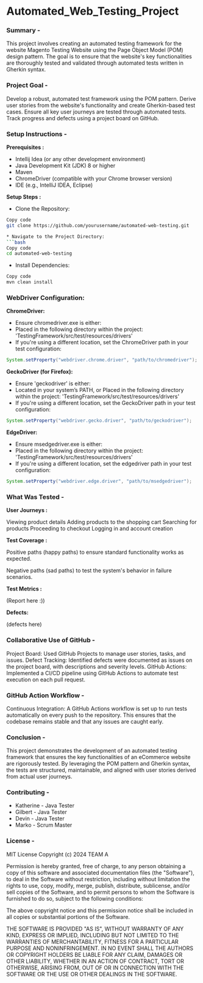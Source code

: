 # Automated_Web_Testing_Project

### Summary -

This project involves creating an automated testing framework for the website Magento Testing Website using the Page Object Model (POM) design pattern. The goal is to ensure that the website's key functionalities are thoroughly tested and validated through automated tests written in Gherkin syntax.

### Project Goal -

Develop a robust, automated test framework using the POM pattern.
Derive user stories from the website's functionality and create Gherkin-based test cases.
Ensure all key user journeys are tested through automated tests.
Track progress and defects using a project board on GitHub.

### Setup Instructions -

**Prerequisites :**

* Intellij Idea (or any other development environment)
* Java Development Kit (JDK) 8 or higher
* Maven
* ChromeDriver (compatible with your Chrome browser version)
* IDE (e.g., IntelliJ IDEA, Eclipse)

**Setup Steps :**
* Clone the Repository:

```bash
Copy code
git clone https://github.com/yourusername/automated-web-testing.git

* Navigate to the Project Directory:
```bash
Copy code
cd automated-web-testing
```

* Install Dependencies:
```bash
Copy code
mvn clean install
```

### WebDriver Configuration:

**ChromeDriver:**
* Ensure chromedriver.exe is either:   
* Placed in the following directory within the project: 'TestingFramework/src/test/resources/drivers'
* If you're using a different location, set the ChromeDriver path in your test configuration:
  
```java
System.setProperty("webdriver.chrome.driver", "path/to/chromedriver");
```

**GeckoDriver (for Firefox):**
* Ensure 'geckodriver' is either:
* Located in your system’s PATH, or Placed in the following directory within the project: 'TestingFramework/src/test/resources/drivers'
* If you're using a different location, set the GeckoDriver path in your test configuration:

```java
System.setProperty("webdriver.gecko.driver", "path/to/geckodriver");
```

**EdgeDriver:**
* Ensure msedgedriver.exe is either:   
* Placed in the following directory within the project: 'TestingFramework/src/test/resources/drivers'
* If you're using a different location, set the edgedriver path in your test configuration:

```java
System.setProperty("webdriver.edge.driver", "path/to/msedgedriver");
```

### What Was Tested -

**User Journeys :**

Viewing product details
Adding products to the shopping cart
Searching for products
Proceeding to checkout
Logging in and account creation

**Test Coverage :**

Positive paths (happy paths) to ensure standard functionality works as expected.

Negative paths (sad paths) to test the system's behavior in failure scenarios.

**Test Metrics :**

(Report here :))

**Defects:**

(defects here)

### Collaborative Use of GitHub -
Project Board: Used GitHub Projects to manage user stories, tasks, and issues.
Defect Tracking: Identified defects were documented as issues on the project board, with descriptions and severity levels.
GitHub Actions: Implemented a CI/CD pipeline using GitHub Actions to automate test execution on each pull request.

### GitHub Action Workflow -
Continuous Integration: A GitHub Actions workflow is set up to run tests automatically on every push to the repository. This ensures that the codebase remains stable and that any issues are caught early.

### Conclusion -
This project demonstrates the development of an automated testing framework that ensures the key functionalities of an eCommerce website are rigorously tested. By leveraging the POM pattern and Gherkin syntax, the tests are structured, maintainable, and aligned with user stories derived from actual user journeys.

### Contributing -
* Katherine - Java Tester
* Gilbert - Java Tester
* Devin - Java Tester
* Marko - Scrum Master

### License -
MIT License
Copyright (c) 2024 TEAM A

Permission is hereby granted, free of charge, to any person obtaining a copy
of this software and associated documentation files (the "Software"), to deal
in the Software without restriction, including without limitation the rights
to use, copy, modify, merge, publish, distribute, sublicense, and/or sell
copies of the Software, and to permit persons to whom the Software is
furnished to do so, subject to the following conditions:

The above copyright notice and this permission notice shall be included in all
copies or substantial portions of the Software.

THE SOFTWARE IS PROVIDED "AS IS", WITHOUT WARRANTY OF ANY KIND, EXPRESS OR
IMPLIED, INCLUDING BUT NOT LIMITED TO THE WARRANTIES OF MERCHANTABILITY,
FITNESS FOR A PARTICULAR PURPOSE AND NONINFRINGEMENT. IN NO EVENT SHALL THE
AUTHORS OR COPYRIGHT HOLDERS BE LIABLE FOR ANY CLAIM, DAMAGES OR OTHER
LIABILITY, WHETHER IN AN ACTION OF CONTRACT, TORT OR OTHERWISE, ARISING FROM,
OUT OF OR IN CONNECTION WITH THE SOFTWARE OR THE USE OR OTHER DEALINGS IN THE
SOFTWARE.
